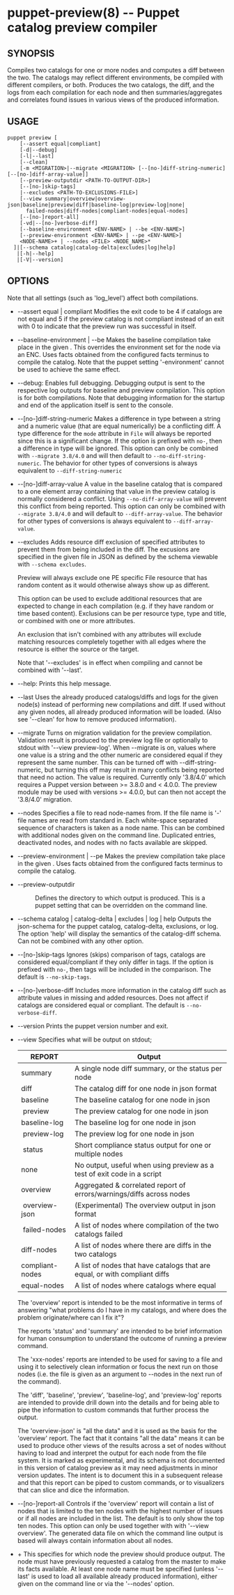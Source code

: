 puppet-preview(8) -- Puppet catalog preview compiler
========

SYNOPSIS
--------
Compiles two catalogs for one or more nodes and computes a diff between the two. The catalogs may
reflect different environments, be compiled with different compilers, or both. Produces the two
catalogs, the diff, and the logs from each compilation for each node and then summaries/aggregates
and correlates found issues in various views of the produced information.

USAGE
-----
```
puppet preview [
    [--assert equal|compliant]
    [-d|--debug]
    [-l|--last]
    [--clean]
    [-m <MIGRATION>|--migrate <MIGRATION> [--[no-]diff-string-numeric] [--[no-]diff-array-value]]
    [--preview-outputdir <PATH-TO-OUTPUT-DIR>]
    [--[no-]skip-tags]
    |--excludes <PATH-TO-EXCLUSIONS-FILE>]
    [--view summary|overview|overview-json|baseline|preview|diff|baseline-log|preview-log|none|
      failed-nodes|diff-nodes|compliant-nodes|equal-nodes]
    [--[no-]report-all]
    [-vd|--[no-]verbose-diff]
    [--baseline-environment <ENV-NAME> | --be <ENV-NAME>]
    [--preview-environment <ENV-NAME> | --pe <ENV-NAME>]
    <NODE-NAME>+ | --nodes <FILE> <NODE_NAME>*
  ]|[--schema catalog|catalog-delta|excludes|log|help]
   |[-h|--help]
   |[-V|--version]
```

OPTIONS
-------

Note that all settings (such as 'log_level') affect both compilations.


* --assert equal | compliant
  Modifies the exit code to be 4 if catalogs are not equal and 5 if the preview
  catalog is not compliant instead of an exit with 0 to indicate that the preview run
  was successful in itself.

* --baseline-environment <ENV-NAME> | --be <ENV-NAME>
  Makes the baseline compilation take place in the given <ENV-NAME>. This overrides
  the environment set for the node via an ENC.
  Uses facts obtained from the configured facts terminus to compile the catalog.
  Note that the puppet setting '-environment' cannot be used to achieve the same effect.

* --debug:
  Enables full debugging. Debugging output is sent to the respective log outputs
  for baseline and preview compilation. This option is for both compilations.
  Note that debugging information for the startup and end of the application
  itself is sent to the console.

* --\[no-\]diff-string-numeric
  Makes a difference in type between a string and a numeric value (that are equal numerically)
  be a conflicting diff. A type difference for the `mode` attribute in `File` will always be
  reported since this is a significant change. If the option is prefixed with `no-`, then a
  difference in type will be ignored. This option can only be combined with `--migrate 3.8/4.0` and
  will then default to `--no-diff-string-numeric`. The behavior for other types of conversions is
  always equivalent to `--diff-string-numeric`

* --\[no-\]diff-array-value
  A value in the baseline catalog that is compared to a one element array containing that value in
  the preview catalog is normally considered a conflict. Using `--no-diff-array-value` will prevent
  this conflict from being reported. This option can only be combined with `--migrate 3.8/4.0` and
  will default to `--diff-array-value`. The behavior for other types of conversions is always
  equivalent to `--diff-array-value`.

* --excludes <FILE>
  Adds resource diff exclusion of specified attributes to prevent them from being included
  in the diff. The excusions are specified in the given file in JSON as defined by the
  schema viewable with `--schema excludes`.

  Preview will always exclude one PE specific File resource that has random content
  as it would otherwise always show up as different.

  This option can be used to exclude additional resources that are expected to change in each
  compilation (e.g. if they have random or time based content). Exclusions can be
  per resource type, type and title, or combined with one or more attributes.

  An exclusion that isn't combined with any attributes will exclude matching resources completely
  together with all edges where the resource is either the source or the target.

  Note that '--excludes' is in effect when compiling and cannot be combined with
  '--last'.

* --help:
  Prints this help message.


* --last
  Uses the already produced catalogs/diffs and logs for the given node(s) instead
  of performing new compilations and diff. If used without any given nodes, all
  already produced information will be loaded.
  (Also see '--clean' for how to remove produced information).

* --migrate <MIGRATION>
  Turns on migration validation for the preview compilation. Validation result
  is produced to the preview log file or optionally to stdout with '--view preview-log'.
  When --migrate is on, values where one value is a string and the other numeric
  are considered equal if they represent the same number. This can be turned off
  with --diff-string-numeric, but turning this off may result in many conflicts
  being reported that need no action. The <MIGRATION> value is required. Currently only
  '3.8/4.0' which requires a Puppet version between >= 3.8.0 and < 4.0.0. The preview module
  may be used with versions >= 4.0.0, but can then not accept the '3.8/4.0' migration.

* --nodes <FILE>
  Specifies a file to read node-names from. If the file name is '-' file names are read
  from standard in. Each white-space separated sequence of characters is taken as a node name.
  This can be combined with additional nodes given on the command line. Duplicated entries,
  deactivated nodes, and nodes with no facts available are skipped.

* --preview-environment <ENV-NAME> | --pe <ENV-NAME>
  Makes the preview compilation take place in the given <ENV-NAME>.
  Uses facts obtained from the configured facts terminus to compile the catalog.

* --preview-outputdir <DIR>
  Defines the directory to which output is produced.
  This is a puppet setting that can be overridden on the command line.

* --schema catalog | catalog-delta | excludes | log | help
  Outputs the json-schema for the puppet catalog, catalog-delta, exclusions, or log. The option
  'help' will display the semantics of the catalog-diff schema. Can not be combined with
  any other option.

* --\[no-\]skip-tags
  Ignores (skips) comparison of tags, catalogs are considered equal/compliant if they only
  differ in tags. If the option is prefixed with `no-`, then tags will be included in the
  comparison. The default is `--no-skip-tags`.

* --\[no-\]verbose-diff
  Includes more information in the catalog diff such as attribute values in
  missing and added resources. Does not affect if catalogs are considered equal or
  compliant. The default is `--no-verbose-diff`.

* --version
  Prints the puppet version number and exit.

* --view <REPORT>
  Specifies what will be output on stdout;

  | REPORT          | Output
  | --------------- | ----------------------------------------------------------------------
  | summary         | A single node diff summary, or the status per node
  | diff            | The catalog diff for one node in json format
  | baseline        | The baseline catalog for one node in json
  | preview         | The preview catalog for one node in json
  | baseline-log    | The baseline log for one node in json
  | preview-log     | The preview log for one node in json
  | status          | Short compliance status output for one or multiple nodes
  | none            | No output, useful when using preview as a test of exit code in a script
  | overview        | Aggregated & correlated report of errors/warnings/diffs across nodes
  | overview-json   | (Experimental) The overview output in json format
  | failed-nodes    | A list of nodes where compilation of the two catalogs failed
  | diff-nodes      | A list of nodes where there are diffs in the two catalogs
  | compliant-nodes | A list of nodes that have catalogs that are equal, or with compliant diffs
  | equal-nodes     | A list of nodes where catalogs where equal


  The 'overview' report is intended to be the most informative in terms of answering "what
  problems do I have in my catalogs, and where does the problem originate/where can I fix it"?

  The reports 'status' and 'summary' are intended to be brief information for human consumption
  to understand the outcome of running a preview command.

  The 'xxx-nodes' reports are intended to be used for saving to a file and using it
  to selectively clean information or focus the next run on those nodes (i.e. the file is
  given as an argument to --nodes in the next run of the command).

  The 'diff', 'baseline', 'preview', 'baseline-log', and 'preview-log' reports are intended
  to provide drill down into the details and for being able to pipe the information to custom
  commands that further process the output.

  The 'overview-json' is "all the data" and it is used as the basis for the 'overview' report.
  The fact that it contains "all the data" means it can be used to produce other views of the
  results across a set of nodes without having to load and interpret the output for each node
  from the file system.
  It is marked as experimental, and its schema is not documented in this version of catalog preview
  as it may need adjustments in minor version updates. The intent is to document this in a
  subsequent release and that this report can be piped to custom commands, or to visualizers
  that can slice and dice the information.

* --\[no-\]report-all
  Controls if the 'overview' report will contain a list of nodes that is limited to the
  ten nodes with the highest number of issues or if all nodes are included in the list. The default
  is to only show the top ten nodes. This option can only be used together with with '--view overview'.
  The generated data file on which the command line output is based will always contain information
  about all nodes.

* <NODE-NAME>+
  This specifies for which node the preview should produce output. The node must
  have previously requested a catalog from the master to make its facts available.
  At least one node name must be specified (unless '--last' is used to load all available
  already produced information), either given on the command line or
  via the '--nodes' option.
